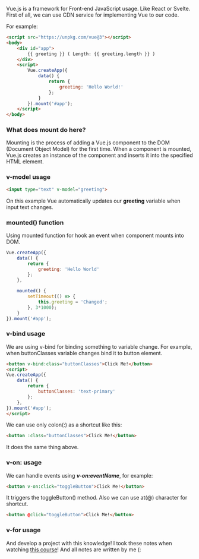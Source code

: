 Vue.js is a framework for Front-end JavaScript usage. Like React or Svelte.
First of all, we can use CDN service for implementing Vue to our code.

For example:
```html
<script src="https://unpkg.com/vue@3"></script>
<body>
	<div id="app">
		{{ greeting }} ( Length: {{ greeting.length }} )
	</div>
	<script>
		Vue.createApp({
			data() {
				return {
					greeting: 'Hello World!'
				};
			}
		}).mount('#app');
	</script>
</body>
```
### What does **mount** do here?
Mounting is the process of adding a Vue.js component to the DOM (Document Object Model) for the first time. When a component is mounted, Vue.js creates an instance of the component and inserts it into the specified HTML element.

### v-model usage
```html
<input type="text" v-model="greeting">
```
On this example Vue automatically updates our **greeting** variable when input text changes.

### mounted() function
Using mounted function for hook an event when component mounts into DOM.
```js
Vue.createApp({
	data() {
		return {
			greeting: 'Hello World' 
		};
	},

	mounted() {
		setTimeout(() => {
			this.greeting = 'Changed';
		}, 3*1000);
	}
}).mount('#app');
```

### v-bind usage
We are using v-bind for binding something to variable change.
For example, when buttonClasses variable changes bind it to button element.
```html
<button v-bind:class="buttonClasses">Click Me!</button>
<script>
Vue.createApp({
	data() {
		return {
			buttonClasses: 'text-primary' 
		};
	},
}).mount('#app');
</script>
```
We can use only colon(:) as a shortcut like this:
```html
<button :class="buttonClasses">Click Me!</button>
```
It does the same thing above.

### v-on: usage
We can handle events using ***v-on:eventName***, for example:
```html
<button v-on:click="toggleButton">Click Me!</button>
```
It triggers the toggleButton() method. Also we can use at(@) character for shortcut.
```html
<button @click="toggleButton">Click Me!</button>
```

### v-for usage


And develop a project with this knowledge!
I took these notes when watching [this course](https://www.youtube.com/watch?v=1JCJExQy1no&list=PL3VM-unCzF8jX-GoazLPcbi7M0wJux8F-&index=3)! And all notes are written by me (:
